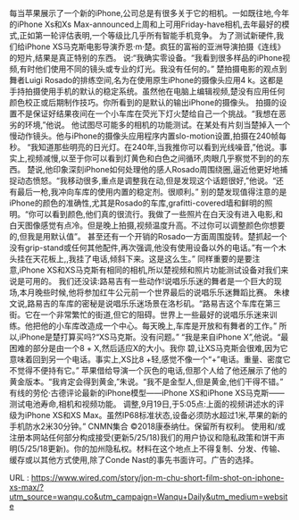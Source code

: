 每当苹果展示了一个新的iPhone,公司总是有很多关于它的相机。一如既往地,今年的iPhone Xs和Xs Max-announced上周和上可用Friday-have相机,去年最好的模式,正如第一轮评估表明,一个等级比几乎所有智能手机竞争。 
 为了测试新硬件,我们给iPhone XS马克斯电影导演乔恩·m·楚。疯狂的富裕的亚洲导演拍摄《连线》的短片,结果是真正特别的东西。 
 说:“我确实零设备。“我看到很多样品的iPhone视频,有时他们使用不同的镜头或专业的灯光。我没有任何的。” 
 楚拍摄电影的观点到舞者Luigi Rosado的排练空间,名为在使用原生iPhone的摄像头应用4 k。这都是手持拍摄使用手机的默认的稳定系统。虽然他在电脑上编辑视频,楚没有应用任何颜色校正或后期制作技巧。你所看到的是默认的输出iPhone的摄像头。 
 拍摄的设置不是保证好结果夜间在一个小车库在荧光下灯火楚给自己一个挑战。“我想在恶劣的环境,”他说。 
 他试图尽可能多的相机的功能测试。在某处有片刻当楚掉入一个慢动作镜头。他与iPhone的摄像头应用程序内置slo-motion设置,拍摄在240帧每秒。 
 “我知道那些明亮的日光灯。在240年,当我推你可以看到光线噪音,”他说。事实上,视频减慢,以至于你可以看到灯黄色和白色之间循环,肉眼几乎察觉不到的的东西。 
 楚说,他印象深刻iPhone如何处理他的感人Rosado周围绕圈,逼近他更好地捕捉动态愤怒。“我移动很多,重点是调整我在动,但是发现这个话题很好,”他说。“还有最后一枪,我冲向车库的使用内置的稳定剂。很顺利。” 
 别的楚发现值得注意的是iPhone的颜色的准确性,尤其是Rosado的车库,grafitti-covered墙和鲜明的照明。“你可以看到颜色,他们真的很流行。我做了一些照片在白天没有进入电影,和白天图像感觉有点冷。但是晚上拍摄,视频温度升高。不过你可以调整颜色你想要的,但我是用默认值”。 
 甚至还有一个开销的Rosado一方面周围旋转。楚抓起一个没有grip-stand或任何其他配件,再次强调,他没有使用设备以外的电话。”有一个木头挂在天花板上,,我挂了电话,倾斜下来。这是这么生。” 
 同样重要的是要注意,iPhone XS和XS马克斯有相同的相机,所以楚视频和照片功能测试设备对我们来说是可用的。 
 我们还没读:路易吉有一些动作!说唱乐乐迷的舞者是一个巨大的现场,本月晚些时候,他将参加红牛公元前一个世界最后的说唱乐乐迷舞蹈比赛。 
 朱棣文说,路易吉的车库的密秘是说唱乐乐迷场景在洛杉矶。“路易吉这个车库在第三街。它在一个非常繁忙的街道,但它的阻碍。世界上一些最好的说唱乐乐迷来训练。他把他的小车库改造成一个中心。每天晚上,车库是开放和有舞者的工作。” 
 所以,iPhone是楚打算买吗?“XS马克斯。没有问题。” 
 “我是来自iPhone X”,他说。“最困难的部分是由一个8 + X,然后适应X的大小。我你 
 碧,让XS马克斯会很难,因为它意味着回到另一个电话。事实上,XS比8 +轻,感觉不像一个“+”电话。重量、密度它不觉得不便持有它。” 
 苹果借给导演一个灰色的电话,但那个人给了他还展示了他的黄金版本。“我肯定会得到黄金,”朱说。“我不是金型人,但是黄金,他们干得不错。” 
 有线的劳伦·古德评论最新的iPhone模型——iPhone XS和iPhone XS马克斯——测试电池寿命,相机和视频功能。 
 调整,9月19日,于5:05点:上面的视频讲述水的评级为iPhone XS和XS Max。虽然IP68标准状态,设备必须防水超过1米,苹果的新的手机防水2米30分钟。” 
 CNMN集合 
 ©2018康泰纳仕。保留所有权利。 
 使用和/或注册本网站任何部分构成接受(更新5/25/18)我们的用户协议和隐私政策和饼干声明(5/25/18更新)。你的加州隐私权。材料在这个地点上不得复制、分发、传输、缓存或以其他方式使用,除了Conde Nast的事先书面许可。广告的选择。 
  
   
  URL : https://www.wired.com/story/jon-m-chu-short-film-shot-on-iphone-xs-max/?utm_source=wanqu.co&utm_campaign=Wanqu+Daily&utm_medium=website